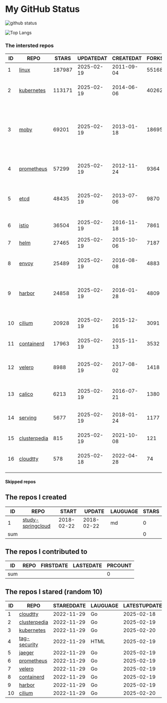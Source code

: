 # My GitHub Status

<img src="https://github-readme-stats-1.yihong0618.vercel.app/api?username=daoqingniu&show_icons=true&&&hide_title=true&count_private=true" alt="github status" />

![Top Langs](https://github-readme-stats-1.yihong0618.vercel.app/api/top-langs/?username=daoqingniu&layout=compact)

<!--START_SECTION:github_repos-->
### The intersted repos
| ID |                              REPO                               | STARS  | UPDATEDAT  | CREATEDAT  | FORKSCOUNT |                                                DESCRIPTIONS                                                |
|----|-----------------------------------------------------------------|--------|------------|------------|------------|------------------------------------------------------------------------------------------------------------|
|  1 | [linux](https://github.com/torvalds/linux)                      | 187987 | 2025-02-19 | 2011-09-04 |      55168 | Linux kernel source tree                                                                                   |
|  2 | [kubernetes](https://github.com/kubernetes/kubernetes)          | 113171 | 2025-02-19 | 2014-06-06 |      40262 | Production-Grade Container Scheduling and Management                                                       |
|  3 | [moby](https://github.com/moby/moby)                            |  69201 | 2025-02-19 | 2013-01-18 |      18695 | The Moby Project - a collaborative project for the container ecosystem to assemble container-based systems |
|  4 | [prometheus](https://github.com/prometheus/prometheus)          |  57299 | 2025-02-19 | 2012-11-24 |       9364 | The Prometheus monitoring system and time series database.                                                 |
|  5 | [etcd](https://github.com/etcd-io/etcd)                         |  48435 | 2025-02-19 | 2013-07-06 |       9870 | Distributed reliable key-value store for the most critical data of a distributed system                    |
|  6 | [istio](https://github.com/istio/istio)                         |  36504 | 2025-02-19 | 2016-11-18 |       7861 | Connect, secure, control, and observe services.                                                            |
|  7 | [helm](https://github.com/helm/helm)                            |  27465 | 2025-02-19 | 2015-10-06 |       7187 | The Kubernetes Package Manager                                                                             |
|  8 | [envoy](https://github.com/envoyproxy/envoy)                    |  25489 | 2025-02-19 | 2016-08-08 |       4883 | Cloud-native high-performance edge/middle/service proxy                                                    |
|  9 | [harbor](https://github.com/goharbor/harbor)                    |  24858 | 2025-02-19 | 2016-01-28 |       4809 | An open source trusted cloud native registry project that stores, signs, and scans content.                |
| 10 | [cilium](https://github.com/cilium/cilium)                      |  20928 | 2025-02-19 | 2015-12-16 |       3091 | eBPF-based Networking, Security, and Observability                                                         |
| 11 | [containerd](https://github.com/containerd/containerd)          |  17963 | 2025-02-19 | 2015-11-13 |       3532 | An open and reliable container runtime                                                                     |
| 12 | [velero](https://github.com/vmware-tanzu/velero)                |   8988 | 2025-02-19 | 2017-08-02 |       1418 | Backup and migrate Kubernetes applications and their persistent volumes                                    |
| 13 | [calico](https://github.com/projectcalico/calico)               |   6213 | 2025-02-19 | 2016-07-21 |       1380 | Cloud native networking and network security                                                               |
| 14 | [serving](https://github.com/knative/serving)                   |   5677 | 2025-02-19 | 2018-01-24 |       1177 | Kubernetes-based, scale-to-zero, request-driven compute                                                    |
| 15 | [clusterpedia](https://github.com/clusterpedia-io/clusterpedia) |    815 | 2025-02-19 | 2021-10-08 |        121 | The Encyclopedia of Kubernetes clusters                                                                    |
| 16 | [cloudtty](https://github.com/cloudtty/cloudtty)                |    578 | 2025-02-18 | 2022-04-28 |         74 | A Friendly Kubernetes CloudShell (Web Terminal) !                                                          |



#### Skipped repos
<!--END_SECTION:github_repos-->

<!--START_SECTION:my_github-->
## The repos I created
| ID  |                                 REPO                                 |   START    |   UPDATE   | LAUGUAGE | STARS |
|-----|----------------------------------------------------------------------|------------|------------|----------|-------|
|   1 | [study-springcloud](https://github.com/daoqingniu/study-springcloud) | 2018-02-22 | 2018-02-22 | md       |     0 |
| sum |                                                                      |            |            |          |     0 |

## The repos I contributed to
| ID  | REPO | FIRSTDATE | LASTEDATE | PRCOUNT |
|-----|------|-----------|-----------|---------|
| sum |      |           |           |       0 |

## The repos I stared (random 10)
| ID |                              REPO                               | STAREDDATE | LAUGUAGE | LATESTUPDATE |
|----|-----------------------------------------------------------------|------------|----------|--------------|
|  1 | [cloudtty](https://github.com/cloudtty/cloudtty)                | 2022-11-29 | Go       | 2025-02-18   |
|  2 | [clusterpedia](https://github.com/clusterpedia-io/clusterpedia) | 2022-11-29 | Go       | 2025-02-19   |
|  3 | [kubernetes](https://github.com/kubernetes/kubernetes)          | 2022-11-29 | Go       | 2025-02-20   |
|  4 | [tag-security](https://github.com/cncf/tag-security)            | 2022-11-29 | HTML     | 2025-02-19   |
|  5 | [jaeger](https://github.com/jaegertracing/jaeger)               | 2022-11-29 | Go       | 2025-02-19   |
|  6 | [prometheus](https://github.com/prometheus/prometheus)          | 2022-11-29 | Go       | 2025-02-19   |
|  7 | [velero](https://github.com/vmware-tanzu/velero)                | 2022-11-29 | Go       | 2025-02-19   |
|  8 | [containerd](https://github.com/containerd/containerd)          | 2022-11-29 | Go       | 2025-02-19   |
|  9 | [harbor](https://github.com/goharbor/harbor)                    | 2022-11-29 | Go       | 2025-02-19   |
| 10 | [cilium](https://github.com/cilium/cilium)                      | 2022-11-29 | Go       | 2025-02-20   |

<!--END_SECTION:my_github-->
